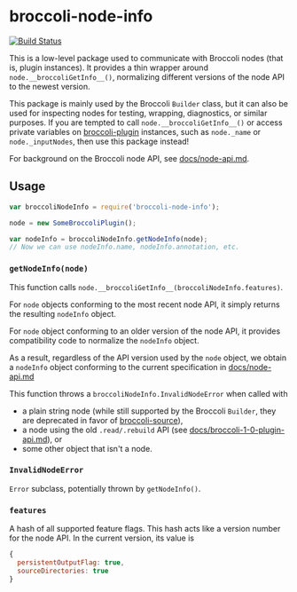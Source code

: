 # broccoli-node-info

[![Build Status](https://travis-ci.org/broccolijs/broccoli-node-info.svg?branch=master)](https://travis-ci.org/broccolijs/broccoli-node-info)

This is a low-level package used to communicate with Broccoli nodes (that is,
plugin instances). It provides a thin wrapper around
`node.__broccoliGetInfo__()`, normalizing different versions of the node API
to the newest version.

This package is mainly used by the Broccoli `Builder` class, but it can also
be used for inspecting nodes for testing, wrapping, diagnostics, or similar
purposes. If you are tempted to call `node.__broccoliGetInfo__()` or access
private variables on
[broccoli-plugin](https://github.com/broccolijs/broccoli-plugin) instances,
such as `node._name` or `node._inputNodes`, then use this package instead!

For background on the Broccoli node API, see
[docs/node-api.md](https://github.com/broccolijs/broccoli/blob/master/docs/node-api.md).

## Usage

```js
var broccoliNodeInfo = require('broccoli-node-info');

node = new SomeBroccoliPlugin();

var nodeInfo = broccoliNodeInfo.getNodeInfo(node);
// Now we can use nodeInfo.name, nodeInfo.annotation, etc.
```

### `getNodeInfo(node)`

This function calls `node.__broccoliGetInfo__(broccoliNodeInfo.features)`.

For `node` objects conforming to the most recent node API, it simply returns
the resulting `nodeInfo` object.

For `node` object conforming to an older version of the node API, it provides
compatibility code to normalize the `nodeInfo` object.

As a result, regardless of the API version used by the `node` object, we
obtain a `nodeInfo` object conforming to the current specification in
[docs/node-api.md](https://github.com/broccolijs/broccoli/blob/master/docs/node-api.md#the-nodeinfo-object)

This function throws a `broccoliNodeInfo.InvalidNodeError` when called with

* a plain string node (while still supported by the Broccoli `Builder`, they
  are deprecated in favor of
  [broccoli-source](https://github.com/broccolijs/broccoli-source)),
* a node using the old `.read/.rebuild` API (see
  [docs/broccoli-1-0-plugin-api.md](https://github.com/broccolijs/broccoli/blob/master/docs/broccoli-1-0-plugin-api.md)), or
* some other object that isn't a node.

### `InvalidNodeError`

`Error` subclass, potentially thrown by `getNodeInfo()`.

### `features`

A hash of all supported feature flags. This hash acts like a version number
for the node API. In the current version, its value is

```js
{
  persistentOutputFlag: true,
  sourceDirectories: true
}
```
